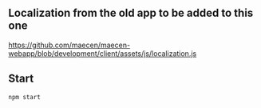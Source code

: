 
## Localization from the old app to be added to this one
https://github.com/maecen/maecen-webapp/blob/development/client/assets/js/localization.js

## Start
`npm start`
